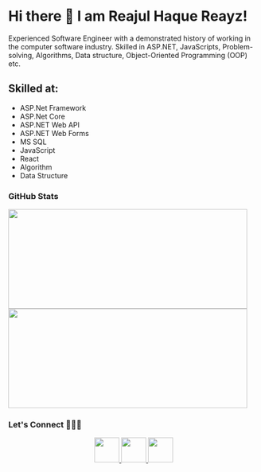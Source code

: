 # Hi there 👋 I am Reajul Haque Reayz!

<p> Experienced Software Engineer with a demonstrated history of working in the computer software industry. Skilled in ASP.NET, JavaScripts, Problem-solving, Algorithms, Data structure, Object-Oriented Programming (OOP) etc. </p>

## Skilled at: 
* ASP.Net Framework
* ASP.Net Core
* ASP.NET Web API
* ASP.NET Web Forms
* MS SQL 
* JavaScript
* React
* Algorithm
* Data Structure 

### GitHub Stats

<p float="left">
 <img height=200 width=480 src="https://github-readme-stats-eight-theta.vercel.app/api?username=reayz&show_icons=true&theme=dark&include_all_commits=true" />
 <img height=200 width=480 src="https://github-readme-streak-stats.herokuapp.com/?user=reayz&theme=dark" />
</p>


### Let's Connect :people_holding_hands:

<p align='center'>
 <a href="https://www.linkedin.com/in/reayz/" target="_blank">
   <img height="50" src="https://cdn-icons-png.flaticon.com/512/174/174857.png">
 </a>
  <a href="https://stackoverflow.com/users/8133191/reayz" target="_blank">
   <img height="50" src="https://upload.wikimedia.org/wikipedia/commons/e/ef/Stack_Overflow_icon.svg">
 </a>
 <a href="https://twitter.com/reayz77" target="_blank">
   <img height="50" src="https://github.com/johan/svg-cleanups/blob/master/logos/twitter.svg">
 </a>
</p>
